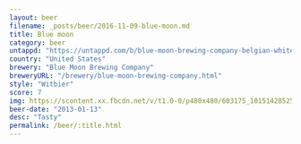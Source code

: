 ```yaml
---
layout: beer
filename: _posts/beer/2016-11-09-blue-moon.md
title: Blue moon
category: beer
untappd: "https://untappd.com/b/blue-moon-brewing-company-belgian-white/3839"
country: "United States"
brewery: "Blue Moon Brewing Company"
breweryURL: "/brewery/blue-moon-brewing-company.html"
style: "Witbier"
score: 7
img: https://scontent.xx.fbcdn.net/v/t1.0-0/p480x480/603175_10151428525338745_1084934789_n.jpg?_nc_cat=100&_nc_ht=scontent.xx&oh=13c0134787a859b670fe9d2fe0550855&oe=5CAB62E5
beer-date: "2013-01-13"
desc: "Tasty"
permalink: /beer/:title.html
---
```

